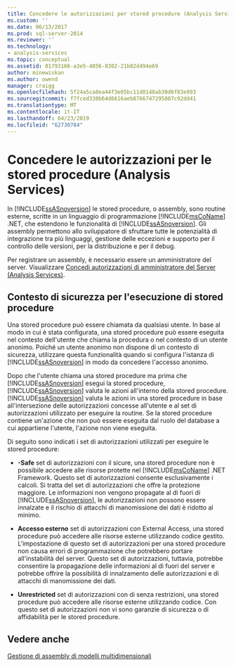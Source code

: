 ```yaml
---
title: Concedere le autorizzazioni per stored procedure (Analysis Services) | Microsoft Docs
ms.custom: ''
ms.date: 06/13/2017
ms.prod: sql-server-2014
ms.reviewer: ''
ms.technology:
- analysis-services
ms.topic: conceptual
ms.assetid: 01793166-a3e5-4856-8302-21b82d494e69
author: minewiskan
ms.author: owend
manager: craigg
ms.openlocfilehash: 5f24a5ca8ea44f3e05bc11d0148ab30d6f83e993
ms.sourcegitcommit: f7fced330b64d6616aeb8766747295807c92dd41
ms.translationtype: MT
ms.contentlocale: it-IT
ms.lasthandoff: 04/23/2019
ms.locfileid: "62730784"
---
```

# <a name="grant-permissions-on-stored-procedures-analysis-services"></a>Concedere le autorizzazioni per le stored procedure (Analysis Services)
  In [!INCLUDE[ssASnoversion](../includes/ssasnoversion-md.md)] le stored procedure, o assembly, sono routine esterne, scritte in un linguaggio di programmazione [!INCLUDE[msCoName](../includes/msconame-md.md)] .NET, che estendono le funzionalità di [!INCLUDE[ssASnoversion](../includes/ssasnoversion-md.md)]. Gli assembly permettono allo sviluppatore di sfruttare tutte le potenzialità di integrazione tra più linguaggi, gestione delle eccezioni e supporto per il controllo delle versioni, per la distribuzione e per il debug.  
  
 Per registrare un assembly, è necessario essere un amministratore del server. Visualizzare [Concedi autorizzazioni di amministratore del Server &#40;Analysis Services&#41;](instances/grant-server-admin-rights-to-an-analysis-services-instance.md).  
  
## <a name="security-context-for-stored-procedure-execution"></a>Contesto di sicurezza per l'esecuzione di stored procedure  
 Una stored procedure può essere chiamata da qualsiasi utente. In base al modo in cui è stata configurata, una stored procedure può essere eseguita nel contesto dell'utente che chiama la procedura o nel contesto di un utente anonimo. Poiché un utente anonimo non dispone di un contesto di sicurezza, utilizzare questa funzionalità quando si configura l'istanza di [!INCLUDE[ssASnoversion](../includes/ssasnoversion-md.md)] in modo da concedere l'accesso anonimo.  
  
 Dopo che l'utente chiama una stored procedure ma prima che [!INCLUDE[ssASnoversion](../includes/ssasnoversion-md.md)] esegui la stored procedure, [!INCLUDE[ssASnoversion](../includes/ssasnoversion-md.md)] valuta le azioni all'interno della stored procedure. [!INCLUDE[ssASnoversion](../includes/ssasnoversion-md.md)] valuta le azioni in una stored procedure in base all'intersezione delle autorizzazioni concesse all'utente e al set di autorizzazioni utilizzato per eseguire la routine. Se la stored procedure contiene un'azione che non può essere eseguita dal ruolo del database a cui appartiene l'utente, l'azione non viene eseguita.  
  
 Di seguito sono indicati i set di autorizzazioni utilizzati per eseguire le stored procedure:  
  
-   **-Safe** set di autorizzazioni con il sicure, una stored procedure non è possibile accedere alle risorse protette nel [!INCLUDE[msCoName](../includes/msconame-md.md)] .NET Framework. Questo set di autorizzazioni consente esclusivamente i calcoli. Si tratta del set di autorizzazioni che offre la protezione maggiore. Le informazioni non vengono propagate al di fuori di [!INCLUDE[ssASnoversion](../includes/ssasnoversion-md.md)], le autorizzazioni non possono essere innalzate e il rischio di attacchi di manomissione dei dati è ridotto al minimo.  
  
-   **Accesso esterno** set di autorizzazioni con External Access, una stored procedure può accedere alle risorse esterne utilizzando codice gestito. L'impostazione di questo set di autorizzazioni per una stored procedure non causa errori di programmazione che potrebbero portare all'instabilità del server. Questo set di autorizzazioni, tuttavia, potrebbe consentire la propagazione delle informazioni al di fuori del server e potrebbe offrire la possibilità di innalzamento delle autorizzazioni e di attacchi di manomissione dei dati.  
  
-   **Unrestricted** set di autorizzazioni con di senza restrizioni, una stored procedure può accedere alle risorse esterne utilizzando codice. Con questo set di autorizzazioni non vi sono garanzie di sicurezza o di affidabilità per le stored procedure.  
  
## <a name="see-also"></a>Vedere anche  
 [Gestione di assembly di modelli multidimensionali](multidimensional-models/multidimensional-model-assemblies-management.md)  
  
  
